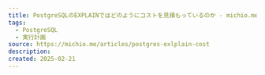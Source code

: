 ```yaml
---
title: PostgreSQLのEXPLAINではどのようにコストを見積もっているのか - michio.me
tags:
  - PostgreSQL
  - 実行計画
source: https://michio.me/articles/postgres-exlplain-cost
description: 
created: 2025-02-21
---
```

